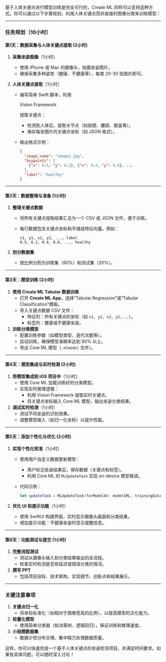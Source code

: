 基于人体关键点进行模型训练是完全可行的，Create ML 同样可以支持这种方式。你可以通过以下步骤规划，利用人体关键点而非直接的图像分类来训练模型：

------

### **任务规划（10小时）**

#### **第1天：数据采集与人体关键点提取 (2小时)**

1. **采集坐姿图像**（1小时）

   - 使用 iPhone 或 Mac 的摄像头，拍摄坐姿图片。
   - 确保采集多种姿势（健康、不健康等），每类 20-30 张图片即可。

2. **人体关键点提取**（1小时）

   - 编写简单 Swift 脚本，利用 

     Vision Framework

      提取关键点：

     - 检测到人体后，提取关节点（如肩膀、腰部、膝盖等）。
     - 保存每张图片的关键点坐标（如 JSON 格式）。

   - 输出格式示例：

     ```json
     {
       "image_name": "image1.jpg",
       "keypoints": [
         {"x": 0.5, "y": 0.2}, {"x": 0.4, "y": 0.8}, ...
       ],
       "label": "healthy"
     }
     ```

------

#### **第2天：数据整理与准备 (1小时)**

1. **整理关键点数据**

   - 将所有关键点提取结果汇总为一个 CSV 或 JSON 文件，便于训练。

   - 每行数据包含关键点坐标和平铺成特征向量。例如：

     ```
     x1, y1, x2, y2, ..., label
     0.5, 0.2, 0.4, 0.8, ..., healthy
     ```

2. **划分数据集**

   - 按比例分割为训练集（80%）和测试集（20%）。

------

#### **第3天：模型训练 (2小时)**

1. **使用 Create ML Tabular 数据训练**
   - 打开 **Create ML App**，选择“Tabular Regression”或“Tabular Classification”模板。
   - 导入关键点数据 CSV 文件：
     - 特征列：所有关键点的坐标（如 `x1, y1, x2, y2,...`）。
     - 标签列：健康或不健康坐姿。
2. **训练分类模型**
   - 配置训练参数（如模型类型、迭代次数等）。
   - 启动训练，确保模型准确率达到 90% 以上。
   - 导出 Core ML 模型（`.mlmodel` 文件）。

------

#### **第4天：模型集成与实时检测 (2小时)**

1. **将模型集成到 iOS 项目中**（1小时）
   - 使用 Core ML 加载训练好的分类模型。
   - 实现实时推理逻辑：
     - 利用 Vision Framework 提取实时关键点。
     - 将关键点坐标输入 Core ML 模型，输出坐姿分类结果。
2. **调试实时检测**（1小时）
   - 测试不同坐姿的识别效果。
   - 调整模型输入（如归一化坐标）以提升性能。

------

#### **第5天：添加个性化与优化 (2小时)**

1. **实现个性化校准**（1小时）

   - 使用用户自定义数据更新模型：

     - 用户标记坐姿结果后，保存数据（关键点和标签）。
     - 利用 Core ML 的 `MLUpdateTask` 实现 on-device 模型微调。

   - 代码示例：

     ```swift
     let updateTask = MLUpdateTask(forModelAt: modelURL, trainingData: newTrainingData)
     ```

2. **优化 UI 和提示功能**（1小时）

   - 使用 SwiftUI 构建界面，实时显示摄像头画面和分类结果。
   - 增加提示功能：不健康坐姿时显示提醒信息。

------

#### **第6天：功能测试与提交 (1小时)**

1. **完整流程测试**
   - 测试从摄像头输入到分类结果输出的全流程。
   - 检查实时检测是否有延迟或错误分类的情况。
2. **撰写 PPT**
   - 包括项目目标、技术架构、实现细节、创新点和结果展示。

------

### **关键注意事项**

1. **关键点归一化**
   - 将坐标标准化（如相对于图像宽高的比例），以提高模型的泛化能力。
2. **轻量化模型**
   - 使用简单分类器（如决策树、逻辑回归），保证训练和推理速度。
3. **小规模数据集**
   - 数据少但分布合理，集中精力处理数据质量。

这样，你可以快速完成一个基于人体关键点的坐姿检测项目，并满足时间要求。如果有具体问题，可以随时深入讨论！